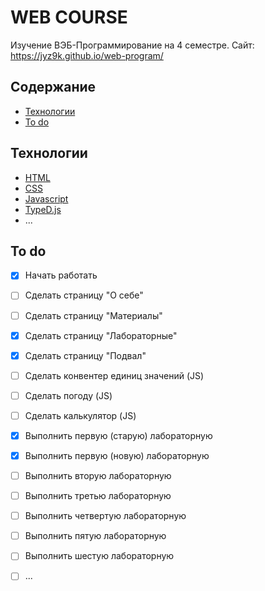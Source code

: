 # WEB COURSE

Изучение ВЭБ-Программирование на 4 семестре.
Сайт: https://jyz9k.github.io/web-program/

## Содержание
- [Технологии](#технологии)
- [To do](#to-do)

## Технологии
- [HTML](http://htmlbook.ru/html)
- [CSS](http://htmlbook.ru/css/)
- [Javascript](https://learn.javascript.ru/)
- [TypeD.js](https://github.com/mattboldt/typed.js/)
- ...

## To do
- [x] Начать работать
- [ ] Cделать страницу "О себе"
- [ ] Сделать страницу "Материалы"
- [x] Сделать страницу "Лабораторные"
- [x] Сделать страницу "Подвал" 
- [ ] Сделать конвентер единиц значений (JS)
- [ ] Сделать погоду (JS)
- [ ] Сделать калькулятор (JS)
- [x] Выполнить первую (старую) лабораторную
- [x] Выполнить первую (новую) лабораторную
- [ ] Выполнить вторую лабораторную
- [ ] Выполнить третью лабораторную
- [ ] Выполнить четвертую лабораторную
- [ ] Выполнить пятую лабораторную
- [ ] Выполнить шестую лабораторную
- [ ] ...

